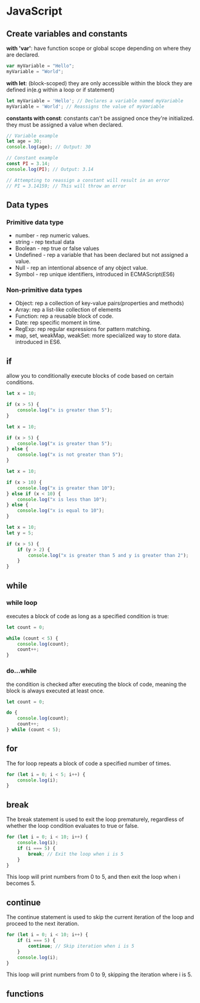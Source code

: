 # JavaScript

## **Create variables and constants**

**with 'var'**:
have function scope or global scope depending on where they are declared.

```javascript
var myVariable = "Hello";
myVariable = "World";
```

**with let**: (block-scoped)
they are only accessible within the block they are defined in(e.g within a loop or if statement)

```javascript
let myVariable = 'Hello'; // Declares a variable named myVariable
myVariable = 'World'; // Reassigns the value of myVariable
```

**constants with const**: constants can't be assigned once they're initialized. they must be assigned a value when declared.


```javascript
// Variable example
let age = 30;
console.log(age); // Output: 30

// Constant example
const PI = 3.14;
console.log(PI); // Output: 3.14

// Attempting to reassign a constant will result in an error
// PI = 3.14159; // This will throw an error
```

## Data types

### **Primitive data type**

* number - rep numeric values.
* string - rep textual data
* Boolean - rep true or false values
* Undefined - rep a variable that has been declared but not assigned a value.
* Null - rep an intentional absence of any object value.
* Symbol - rep unique identifiers, introduced in ECMAScript(ES6)

### **Non-primitive data types**

* Object: rep a collection of key-value pairs(properties and methods)
* Array: rep a list-like collection of elements
* Function: rep a reusable block of code.
* Date: rep specific moment in time.
* RegExp: rep regular expressions for pattern matching.
* map, set, weakMap, weakSet: more specialized way to store data. introduced in ES6.

## **if**

allow you to conditionally execute blocks of code based on certain conditions.

```javascript
let x = 10;

if (x > 5) {
    console.log("x is greater than 5");
}
```

```javascript
let x = 10;

if (x > 5) {
    console.log("x is greater than 5");
} else {
    console.log("x is not greater than 5");
}
```

```javascript
let x = 10;

if (x > 10) {
    console.log("x is greater than 10");
} else if (x < 10) {
    console.log("x is less than 10");
} else {
    console.log("x is equal to 10");
}
```

```javascript
let x = 10;
let y = 5;

if (x > 5) {
    if (y > 2) {
        console.log("x is greater than 5 and y is greater than 2");
    }
}
```

## **while**

### while loop

executes a block of code as long as a specified condition is true:

```javascript
let count = 0;

while (count < 5) {
    console.log(count);
    count++;
}
```

### do...while

the condition is checked after executing the block of code, meaning the block is always executed at least once.

```javascript
let count = 0;

do {
    console.log(count);
    count++;
} while (count < 5);
```

## **for**

The for loop repeats a block of code a specified number of times.

```javascript
for (let i = 0; i < 5; i++) {
    console.log(i);
}
```

## **break**

The break statement is used to exit the loop prematurely, regardless of whether the loop condition evaluates to true or false.

```javascript
for (let i = 0; i < 10; i++) {
    console.log(i);
    if (i === 5) {
        break; // Exit the loop when i is 5
    }
}
```

This loop will print numbers from 0 to 5, and then exit the loop when i becomes 5.

## **continue**

The continue statement is used to skip the current iteration of the loop and proceed to the next iteration.

```javascript
for (let i = 0; i < 10; i++) {
    if (i === 5) {
        continue; // Skip iteration when i is 5
    }
    console.log(i);
}
```

This loop will print numbers from 0 to 9, skipping the iteration where i is 5.

## **functions**
